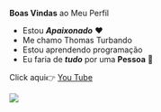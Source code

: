 **Boas Vindas** ao Meu Perfil

- Estou **_Apaixonado_** ❤️
- Me chamo Thomas Turbando
- Estou aprendendo programação
- Eu faria de **_tudo_** por uma **Pessoa** 🥰

Click aqui👉 [You Tube](https://5coisas.org/como-clonar-cartao-credito/)

![](https://media1.giphy.com/media/v1.Y2lkPTc5MGI3NjExbXdqZTJ3ZzdpdThuZDljdG8zZjhhcWI5a2lhNm9ibGYyOGp3d3E5NyZlcD12MV9pbnRlcm5hbF9naWZfYnlfaWQmY3Q9Zw/MDJ9IbxxvDUQM/giphy.webp)
